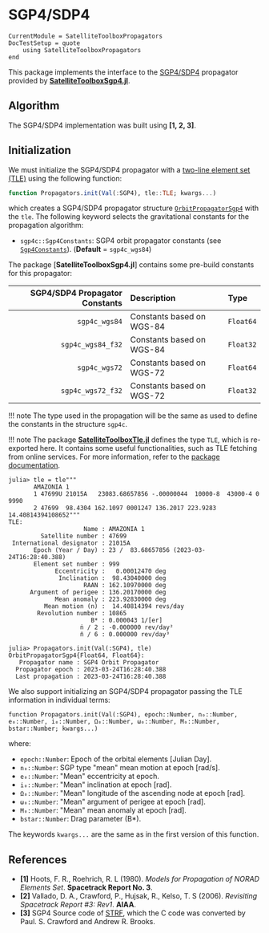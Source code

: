 SGP4/SDP4
=========

```@meta
CurrentModule = SatelliteToolboxPropagators
DocTestSetup = quote
    using SatelliteToolboxPropagators
end
```

This package implements the interface to the
[SGP4/SDP4](https://en.wikipedia.org/wiki/Simplified_perturbations_models) propagator
provided by
[**SatelliteToolboxSgp4.jl**](https://github.com/JuliaSpace/SatelliteToolboxSgp4.jl).

## Algorithm

The SGP4/SDP4 implementation was built using **[1, 2, 3]**.

## Initialization

We must initialize the SGP4/SDP4 propagator with a [two-line element set
(TLE)](https://en.wikipedia.org/wiki/Two-line_element_set) using the following function:

```julia
function Propagators.init(Val(:SGP4), tle::TLE; kwargs...)
```

which creates a SGP4/SDP4 propagator structure [`OrbitPropagatorSgp4`](@ref) with the `tle`.
The following keyword selects the gravitational constants for the propagation algorithm:

- `sgp4c::Sgp4Constants`: SGP4 orbit propagator constants (see [`Sgp4Constants`](@ref)).
    (**Default** = `sgp4c_wgs84`)
    
The package [**SatelliteToolboxSgp4.jl**] contains some pre-build constants for this
propagator:

| **SGP4/SDP4 Propagator Constants** | **Description**           | **Type**  |
|-----------------------------------:|:--------------------------|:----------|
|                      `sgp4c_wgs84` | Constants based on WGS-84 | `Float64` |
|                  `sgp4c_wgs84_f32` | Constants based on WGS-84 | `Float32` |
|                      `sgp4c_wgs72` | Constants based on WGS-72 | `Float64` |
|                  `sgp4c_wgs72_f32` | Constants based on WGS-72 | `Float32` |

!!! note
    The type used in the propagation will be the same as used to define the constants in the
    structure `sgp4c`.
    
!!! note
    The package
    [**SatelliteToolboxTle.jl**](https://github.com/JuliaSpace/SatelliteToolboxTle.jl)
    defines the type `TLE`, which is re-exported here. It contains some useful
    functionalities, such as TLE fetching from online services. For more information, refer
    to the [package
    documentation](https://juliaspace.github.io/SatelliteToolboxTle.jl/stable/).
    
```jldoctest
julia> tle = tle"""
       AMAZONIA 1
       1 47699U 21015A   23083.68657856 -.00000044  10000-8  43000-4 0  9990
       2 47699  98.4304 162.1097 0001247 136.2017 223.9283 14.40814394108652"""
TLE:
                     Name : AMAZONIA 1
         Satellite number : 47699
 International designator : 21015A
       Epoch (Year / Day) : 23 /  83.68657856 (2023-03-24T16:28:40.388)
       Element set number : 999
             Eccentricity :   0.00012470 deg
              Inclination :  98.43040000 deg
                     RAAN : 162.10970000 deg
      Argument of perigee : 136.20170000 deg
             Mean anomaly : 223.92830000 deg
          Mean motion (n) :  14.40814394 revs/day
        Revolution number : 10865
                       B* : 0.000043 1/[er]
                    ṅ / 2 : -0.000000 rev/day²
                    n̈ / 6 : 0.000000 rev/day³

julia> Propagators.init(Val(:SGP4), tle)
OrbitPropagatorSgp4{Float64, Float64}:
   Propagator name : SGP4 Orbit Propagator
  Propagator epoch : 2023-03-24T16:28:40.388
  Last propagation : 2023-03-24T16:28:40.388
```

We also support initializing an SGP4/SDP4 propagator passing the TLE information in
individual terms:

```
function Propagators.init(Val(:SGP4), epoch::Number, n₀::Number, e₀::Number, i₀::Number, Ω₀::Number, ω₀::Number, M₀::Number, bstar::Number; kwargs...)
```

where:

- `epoch::Number`: Epoch of the orbital elements [Julian Day].
- `n₀::Number`: SGP type "mean" mean motion at epoch [rad/s].
- `e₀::Number`: "Mean" eccentricity at epoch.
- `i₀::Number`: "Mean" inclination at epoch [rad].
- `Ω₀::Number`: "Mean" longitude of the ascending node at epoch [rad].
- `ω₀::Number`: "Mean" argument of perigee at epoch [rad].
- `M₀::Number`: "Mean" mean anomaly at epoch [rad].
- `bstar::Number`: Drag parameter (B*).

The keywords `kwargs...` are the same as in the first version of this function.

## References

- **[1]** Hoots, F. R., Roehrich, R. L (1980). *Models for Propagation of NORAD Elements
  Set*. **Spacetrack Report No. 3**.
- **[2]** Vallado, D. A., Crawford, P., Hujsak, R., Kelso, T. S (2006). *Revisiting
  Spacetrack Report #3: Rev1*. **AIAA**.
- **[3]** SGP4 Source code of [STRF](https://github.com/cbassa/strf), which the C code was
  converted by Paul. S. Crawford and Andrew R. Brooks.
